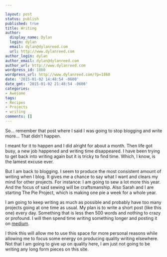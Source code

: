 ```yaml
---

layout: post
status: publish
published: true
title: Writing
author:
  display_name: Dylan
  login: dylan
  email: dylan@dylanreed.com
  url: http://www.dylanreed.com
author_login: dylan
author_email: dylan@dylanreed.com
author_url: http://www.dylanreed.com
wordpress_id: 1860
wordpress_url: http://www.dylanreed.com/?p=1860
date: '2015-01-02 14:48:54 -0600'
date_gmt: '2015-01-02 21:48:54 -0600'
categories:
- Awesome
tags:
- Recipes
- Projects
- writing
comments: []
---
```


So... remember that post where I said I was going to stop blogging and write more... That didn't happen.

I meant for it to happen and I did alright for about a month. Then life got busy, a new job happened and writing time disappeared. I have been trying to get back into writing again but it is tricky to find time. Which, I know, is the lamest excuse ever.

But I am back to blogging. I seem to produce the most consistent  amount of writing when I blog. It gives me a chance to say what I want and clears my mind for other projects. For instance: I am going to sew a lot more this year. And the focus of said sewing will be craftsmanship. Also Sarah and I are starting The Pie Project, which is making one pie a week for a whole year.

I am going to keep writing as much as possible and probably have too many projects going at one time as usual. My plan is to write a short post (like this one) every day. Something that is less then 500 words and nothing to crazy or profound.  I will then spend time writing something longer and posting it on [medium][1].

   [1]: http://www.medium.com/@dylanreed

I think this will allow me to use this space for more personal reasons while allowing me to focus some energy on producing quality writing elsewhere. Not that I am going to give up on quality here, I am just not going to be writing any long form pieces on this site.
